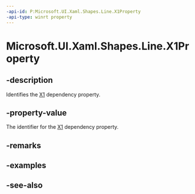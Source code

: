 ```yaml
---
-api-id: P:Microsoft.UI.Xaml.Shapes.Line.X1Property
-api-type: winrt property
---
```


<!-- Property syntax
public Windows.UI.Xaml.DependencyProperty X1Property { get; }
-->

# Microsoft.UI.Xaml.Shapes.Line.X1Property

## -description
Identifies the [X1](line_x1.md) dependency property.

## -property-value
The identifier for the [X1](line_x1.md) dependency property.

## -remarks

## -examples

## -see-also
